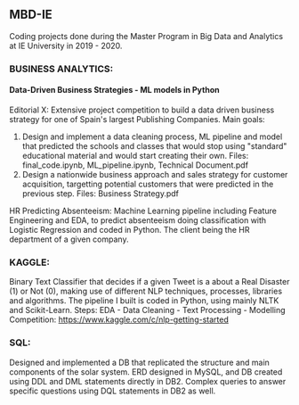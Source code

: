 ## MBD-IE
Coding projects done during the Master Program in Big Data and Analytics at IE University in 2019 - 2020.

### BUSINESS ANALYTICS:
#### Data-Driven Business Strategies - ML models in Python
  
Editorial X:
Extensive project competition to build a data driven business strategy for one of Spain's largest Publishing Companies. Main goals:
1. Design and implement a data cleaning process, ML pipeline and model that predicted the schools and classes that would stop using 
"standard" educational material and would start creating their own. Files: final_code.ipynb, ML_pipeline.ipynb, Technical Document.pdf
2. Design a nationwide business approach and sales strategy for customer acquisition, targetting potential customers that were predicted
in the previous step. Files: Business Strategy.pdf

HR Predicting Absenteeism:
Machine Learning pipeline including Feature Engineering and EDA, to predict absenteeism doing classification with Logistic Regression and coded in Python. The client being the HR department of a given company.


### KAGGLE:

Binary Text Classifier that decides if a given Tweet is a about a Real Disaster (1) or Not (0), making use of different 
NLP techniques, processes, libraries and algorithms. The pipeline I built is coded in Python, using mainly NLTK and Scikit-Learn. Steps:
EDA - Data Cleaning - Text Processing - Modelling
Competition: https://www.kaggle.com/c/nlp-getting-started


### SQL:
Designed and implemented a DB that replicated the structure and main components of the solar system. ERD designed in MySQL, and DB created using DDL and DML statements directly in DB2. Complex queries to answer specific questions using DQL statements in DB2 as well.


